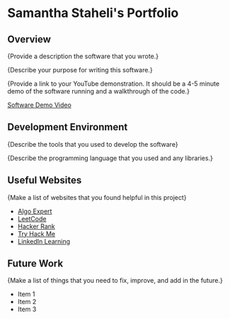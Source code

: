 # Samantha Staheli's Portfolio

## Overview

{Provide a description the software that you wrote.}

{Describe your purpose for writing this software.}

{Provide a link to your YouTube demonstration.  It should be a 4-5 minute demo of the software running and a walkthrough of the code.}

[Software Demo Video](http://youtube.link.goes.here)

## Development Environment

{Describe the tools that you used to develop the software}

{Describe the programming language that you used and any libraries.}

## Useful Websites

{Make a list of websites that you found helpful in this project}
* [Algo Expert](http://url.link.goes.here)
* [LeetCode](http://url.link.goes.here)
* [Hacker Rank](http://url.link.goes.here)
* [Try Hack Me](http://url.link.goes.here)
* [LinkedIn Learning](http://url.link.goes.here)

## Future Work

{Make a list of things that you need to fix, improve, and add in the future.}
* Item 1
* Item 2
* Item 3